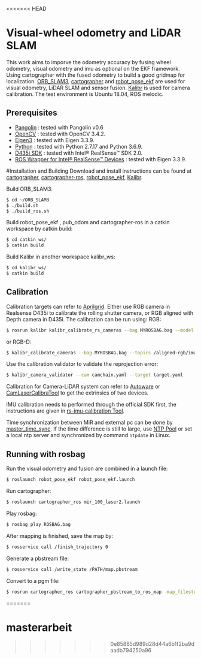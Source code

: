 <<<<<<< HEAD
#  Visual-wheel odometry and LiDAR SLAM
This work aims to imporve the odometry accuracy by fusing wheel odometry, visual odometry and imu as optional on the EKF framework.  Using cartographer with the fused odometry to build a good gridmap for localization.   [ORB_SLAM3](https://github.com/UZ-SLAMLab/ORB_SLAM3),  [cartographer](https://github.com/cartographer-project/cartographer) and [robot_pose_ekf](https://github.com/ros-planning/robot_pose_ekf) are used for visual odometry, LiDAR SLAM and sensor fusion. [Kalibr](https://github.com/ethz-asl/kalibr) is used for camera calibration.
The test environment is Ubuntu 18.04, ROS melodic.

## Prerequisites
- [Pangolin](https://github.com/stevenlovegrove/Pangolin) : tested with Pangolin v0.6
- [OpenCV](https://opencv.org/) : tested with OpenCV 3.4.2.
- [Eigen3](http://eigen.tuxfamily.org.) : tested with Eigen 3.3.9.
- [Python](https://www.python.org/) :  tested with Python 2.7.17 and Python 3.6.9.
- [D435i SDK](https://github.com/IntelRealSense/librealsense/blob/master/doc/installation.md) : tested with Intel® RealSense™ SDK 2.0.
- [ROS Wrapper for Intel® RealSense™ Devices](https://github.com/IntelRealSense/realsense-ros) : tested with Eigen 3.3.9.

#Installation and Building
Download and install instructions can be found at  [cartographer](https://github.com/cartographer-project/cartographer), [cartographer-ros](https://github.com/cartographer-project/cartographer_ros, ), [robot_pose_ekf](https://github.com/ros-planning/robot_pose_ekf), [Kalibr](https://github.com/ethz-asl/kalibr).

Build ORB_SLAM3:
```sh
$ cd ~/ORB_SLAM3
$ ./build.sh
$ ./build_ros.sh
```


Build robot_pose_ekf , pub_odom and cartographer-ros in a catkin workspace by catkin build:
```sh
$ cd catkin_ws/
$ catkin build
```
Build Kalibr in another workspace kalibr_ws:
```sh
$ cd kalibr_ws/
$ catkin build 
```


## Calibration
Calibration targets can refer to [Aprilgrid](https://github.com/ethz-asl/kalibr/wiki/calibration-targets). Either use RGB camera in Realsense D435i to calibrate the rolling shutter camera, or RGB aligned with Depth camera in D435i.
The calibration can be run using:
RGB:
```sh
$ rosrun kalibr kalibr_calibrate_rs_cameras --bag MYROSBAG.bag --model pinhole-radtan-rs --target aprilgrid.yaml --topic /rgb/image_raw --feature-variance 1 --frame-rate 30
```


or RGB-D:
```sh
$ kalibr_calibrate_cameras --bag MYROSBAG.bag --topics /aligned-rgb/image_raw  --models pinhole-radtan --target  aprilgrid.yaml 
```
Use the calibration validator to validate the reprojection error:
```sh
$ kalibr_camera_validator --cam camchain.yaml --target target.yaml
```
Calibration for Camera-LiDAR system can refer to [Autoware](https://autoware.readthedocs.io/en/feature-documentation_rtd/DevelopersGuide/PackagesAPI/sensing/autoware_camera_lidar_calibrator.html)  or [CamLaserCalibraTool](https://github.com/MegviiRobot/CamLaserCalibraTool) to get the extrinsics of two devices.

IMU calibration needs to performed through the official SDK first, the instructions are given in [rs-imu-calibration Tool](https://github.com/IntelRealSense/librealsense/tree/development/tools/rs-imu-calibration#rs-imu-calibration-tool).

Time synchronization between MiR and external pc can be done by [master_time_sync](https://github.com/matchRos/Match_Mobile_Robotics/tree/main/general_hardware_helper/master_time_sync). If the time difference is still to large,  use [NTP Pool](https://www.pool.ntp.org/zone/de) or set a local ntp server and synchronized by command ```ntpdate``` in Linux. 

## Running with rosbag
Run the visual odometry and fusion are combined in a launch file:

```sh
$ roslaunch robot_pose_ekf robot_pose_ekf.launch
```
Run cartographer:
```sh
$ roslaunch cartographer_ros mir_100_laser2.launch

```
Play rosbag:
```sh
$ rosbag play ROSBAG.bag
```
After mapping is finished, save the map by:
```sh
$ rosservice call /finish_trajectory 0
```
Generate a pbstream file:
```sh
$ rosservice call /write_state /PATH/map.pbstream
```
Convert to a pgm file:
```sh
$ rosrun cartographer_ros cartographer_pbstream_to_ros_map -map_filestem=/PATH/pgmmap -pbstream_filename=/PATH/map.pbstream -resolution=0.05
```





=======
# masterarbeit
>>>>>>> 0e85885d989d28d44a6b1f2ba9daadb794250a96
